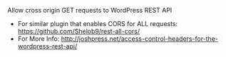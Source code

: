 Allow  cross origin GET requests to WordPress REST API

* For similar plugin that enables CORS for ALL requests: https://github.com/Shelob9/rest-all-cors/
* For More Info: http://joshpress.net/access-control-headers-for-the-wordpress-rest-api/
